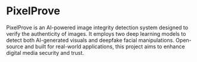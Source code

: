 # PixelProve
PixelProve is an AI-powered image integrity detection system designed to verify the authenticity of images. It employs two deep learning models to detect both AI-generated visuals and deepfake facial manipulations. Open-source and built for real-world applications, this project aims to enhance digital media security and trust.

